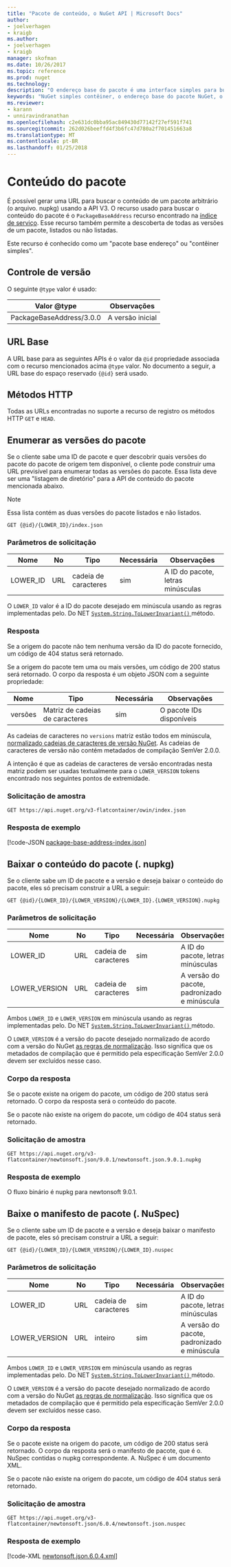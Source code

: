 ```yaml
---
title: "Pacote de conteúdo, o NuGet API | Microsoft Docs"
author:
- joelverhagen
- kraigb
ms.author:
- joelverhagen
- kraigb
manager: skofman
ms.date: 10/26/2017
ms.topic: reference
ms.prod: nuget
ms.technology: 
description: "O endereço base do pacote é uma interface simples para buscar o pacote propriamente dito."
keywords: "NuGet simples contêiner, o endereço base do pacote NuGet, o NuGet nupkg API, versões de pacote do NuGet API, API do NuGet não consta da lista de pacotes, o NuGet API download nuspec"
ms.reviewer:
- karann
- unniravindranathan
ms.openlocfilehash: c2e631dc0bba95ac849430d77142f27ef591f741
ms.sourcegitcommit: 262d026beeffd4f3b6fc47d780a2f701451663a8
ms.translationtype: MT
ms.contentlocale: pt-BR
ms.lasthandoff: 01/25/2018
---
```

# <a name="package-content"></a>Conteúdo do pacote

É possível gerar uma URL para buscar o conteúdo de um pacote arbitrário (o arquivo. nupkg) usando a API V3. O recurso usado para buscar o conteúdo do pacote é o `PackageBaseAddress` recurso encontrado na [índice de serviço](service-index.md). Esse recurso também permite a descoberta de todas as versões de um pacote, listados ou não listadas.

Este recurso é conhecido como um "pacote base endereço" ou "contêiner simples".

## <a name="versioning"></a>Controle de versão

O seguinte `@type` valor é usado:

Valor @type              | Observações
------------------------ | -----
PackageBaseAddress/3.0.0 | A versão inicial

## <a name="base-url"></a>URL Base

A URL base para as seguintes APIs é o valor da `@id` propriedade associada com o recurso mencionados acima `@type` valor. No documento a seguir, a URL base do espaço reservado `{@id}` será usado.

## <a name="http-methods"></a>Métodos HTTP

Todas as URLs encontradas no suporte a recurso de registro os métodos HTTP `GET` e `HEAD`.

## <a name="enumerate-package-versions"></a>Enumerar as versões do pacote

Se o cliente sabe uma ID de pacote e quer descobrir quais versões do pacote do pacote de origem tem disponível, o cliente pode construir uma URL previsível para enumerar todas as versões do pacote. Essa lista deve ser uma "listagem de diretório" para a API de conteúdo do pacote mencionada abaixo.

> [!Note]
> Essa lista contém as duas versões do pacote listados e não listados.

    GET {@id}/{LOWER_ID}/index.json

### <a name="request-parameters"></a>Parâmetros de solicitação

Nome     | No     | Tipo    | Necessária | Observações
-------- | ------ | ------- | -------- | -----
LOWER_ID | URL    | cadeia de caracteres  | sim      | A ID do pacote, letras minúsculas

O `LOWER_ID` valor é a ID do pacote desejado em minúscula usando as regras implementadas pelo. Do NET [ `System.String.ToLowerInvariant()` ](/dotnet/api/system.string.tolowerinvariant?view=netstandard-2.0#System_String_ToLowerInvariant) método.

### <a name="response"></a>Resposta

Se a origem do pacote não tem nenhuma versão da ID do pacote fornecido, um código de 404 status será retornado.

Se a origem do pacote tem uma ou mais versões, um código de 200 status será retornado. O corpo da resposta é um objeto JSON com a seguinte propriedade:

Nome     | Tipo             | Necessária | Observações
-------- | ---------------- | -------- | -----
versões | Matriz de cadeias de caracteres | sim      | O pacote IDs disponíveis

As cadeias de caracteres no `versions` matriz estão todos em minúscula, [normalizado cadeias de caracteres de versão NuGet](../reference/package-versioning.md#normalized-version-numbers). As cadeias de caracteres de versão não contém metadados de compilação SemVer 2.0.0.

A intenção é que as cadeias de caracteres de versão encontradas nesta matriz podem ser usadas textualmente para o `LOWER_VERSION` tokens encontrado nos seguintes pontos de extremidade.

### <a name="sample-request"></a>Solicitação de amostra

    GET https://api.nuget.org/v3-flatcontainer/owin/index.json

### <a name="sample-response"></a>Resposta de exemplo

[!code-JSON [package-base-address-index.json](./_data/package-base-address-index.json)]

## <a name="download-package-content-nupkg"></a>Baixar o conteúdo do pacote (. nupkg)

Se o cliente sabe um ID de pacote e a versão e deseja baixar o conteúdo do pacote, eles só precisam construir a URL a seguir:

    GET {@id}/{LOWER_ID}/{LOWER_VERSION}/{LOWER_ID}.{LOWER_VERSION}.nupkg

### <a name="request-parameters"></a>Parâmetros de solicitação

Nome          | No     | Tipo   | Necessária | Observações
------------- | ------ | ------ | -------- | -----
LOWER_ID      | URL    | cadeia de caracteres | sim      | A ID do pacote, letras minúsculas
LOWER_VERSION | URL    | cadeia de caracteres | sim      | A versão do pacote, padronizado e minúscula

Ambos `LOWER_ID` e `LOWER_VERSION` em minúscula usando as regras implementadas pelo. Do NET [ `System.String.ToLowerInvariant()` ](/dotnet/api/system.string.tolowerinvariant?view=netstandard-2.0#System_String_ToLowerInvariant) método.

O `LOWER_VERSION` é a versão do pacote desejado normalizado de acordo com a versão do NuGet [as regras de normalização](../reference/package-versioning.md#normalized-version-numbers). Isso significa que os metadados de compilação que é permitido pela especificação SemVer 2.0.0 devem ser excluídos nesse caso.

### <a name="response-body"></a>Corpo da resposta

Se o pacote existe na origem do pacote, um código de 200 status será retornado. O corpo da resposta será o conteúdo do pacote.

Se o pacote não existe na origem do pacote, um código de 404 status será retornado.

### <a name="sample-request"></a>Solicitação de amostra

    GET https://api.nuget.org/v3-flatcontainer/newtonsoft.json/9.0.1/newtonsoft.json.9.0.1.nupkg

### <a name="sample-response"></a>Resposta de exemplo

O fluxo binário é nupkg para newtonsoft 9.0.1.

## <a name="download-package-manifest-nuspec"></a>Baixe o manifesto de pacote (. NuSpec)

Se o cliente sabe um ID de pacote e a versão e deseja baixar o manifesto de pacote, eles só precisam construir a URL a seguir:

    GET {@id}/{LOWER_ID}/{LOWER_VERSION}/{LOWER_ID}.nuspec

### <a name="request-parameters"></a>Parâmetros de solicitação

Nome          | No     | Tipo    | Necessária | Observações
------------- | ------ | ------- | -------- | -----
LOWER_ID      | URL    | cadeia de caracteres  | sim      | A ID do pacote, letras minúsculas
LOWER_VERSION | URL    | inteiro | sim      | A versão do pacote, padronizado e minúscula

Ambos `LOWER_ID` e `LOWER_VERSION` em minúscula usando as regras implementadas pelo. Do NET [ `System.String.ToLowerInvariant()` ](/dotnet/api/system.string.tolowerinvariant?view=netstandard-2.0#System_String_ToLowerInvariant) método.

O `LOWER_VERSION` é a versão do pacote desejado normalizado de acordo com a versão do NuGet [as regras de normalização](../reference/package-versioning.md#normalized-version-numbers). Isso significa que os metadados de compilação que é permitido pela especificação SemVer 2.0.0 devem ser excluídos nesse caso.

### <a name="response-body"></a>Corpo da resposta

Se o pacote existe na origem do pacote, um código de 200 status será retornado. O corpo da resposta será o manifesto de pacote, que é o. NuSpec contidas o nupkg correspondente. A. NuSpec é um documento XML.

Se o pacote não existe na origem do pacote, um código de 404 status será retornado.

### <a name="sample-request"></a>Solicitação de amostra

    GET https://api.nuget.org/v3-flatcontainer/newtonsoft.json/6.0.4/newtonsoft.json.nuspec

### <a name="sample-response"></a>Resposta de exemplo

[!code-XML [newtonsoft.json.6.0.4.xml](./_data/newtonsoft.json.6.0.4.xml)]
